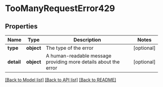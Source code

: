 # TooManyRequestError429

## Properties
Name | Type | Description | Notes
------------ | ------------- | ------------- | -------------
**type** | **object** | The type of the error | [optional] 
**detail** | **object** | A human-readable message providing more details about the error | [optional] 

[[Back to Model list]](../README.md#documentation-for-models) [[Back to API list]](../README.md#documentation-for-api-endpoints) [[Back to README]](../README.md)

